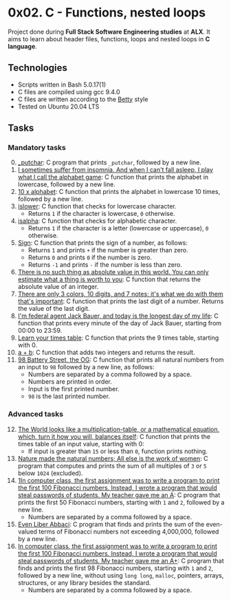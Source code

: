 # 0x02. C - Functions, nested loops

Project done during **Full Stack Software Engineering studies** at **ALX**. It aims to learn about header files, functions, loops and nested loops in **C language**.

## Technologies
* Scripts written in Bash 5.0.17(1)
* C files are compiled using gcc 9.4.0
* C files are written according to the [Betty](https://github.com/alx-tools/Betty) style
* Tested on Ubuntu 20.04 LTS


## Tasks

### Mandatory tasks


0. [_putchar](./0-putchar.c): C program that prints `_putchar`, followed by a new line.
1. [I sometimes suffer from insomnia. And when I can't fall asleep, I play what I call the alphabet game](./1-alphabet.c): C function that prints the alphabet in lowercase, followed by a new line.
2. [10 x alphabet](./2-print_alphabet_x10.c): C function that prints the alphabet in lowercase 10 times, followed by a new line.
3. [islower](./3-islower.c): C function that checks for lowercase character.
    - Returns `1` if the character is lowercase, `0` otherwise.
4. [isalpha](./4-isalpha.c): C function that checks for alphabetic character.
    - Returns `1` if the character is a letter (lowercase or uppercase), `0` otherwise.
5. [Sign](./5-sign.c): C function that prints the sign of a number, as follows:
    - Returns `1` and prints `+` if the number is greater than zero.
    - Returns `0` and prints `0` if the number is zero.
    - Returns `-1` and prints `-` if the number is less than zero.
6. [There is no such thing as absolute value in this world. You can only estimate what a thing is worth to you](./6-abs.c): C function that returns the absolute value of an integer.
7. [There are only 3 colors, 10 digits, and 7 notes; it's what we do with them that's important](./7-print_last_digit.c): C function that prints the last digit of a number. Returns the value of the last digit.
8. [I'm federal agent Jack Bauer, and today is the longest day of my life](./8-24_hours.c): C function that prints every minute of the day of Jack Bauer, starting from 00:00 to 23:59.
9. [Learn your times table](./9-times_table.c): C function that prints the 9 times table, starting with 0.
10. [a + b](./10-add.c): C function that adds two integers and returns the result.
11. [98 Battery Street, the OG](./11-print_to_98.c): C function that prints all natural numbers from an input to `98` followed by a new line, as follows:
    - Numbers are separated by a comma followed by a space.
    - Numbers are printed in order.
    - Input is the first printed number.
    - `98` is the last printed number.


### Advanced tasks

12. [The World looks like a multiplication-table, or a mathematical equation, which, turn it how you will, balances itself](./100-times_table.c): C function that prints the times table of an input value, starting with 0:
    - If input is greater than `15` or less than `0`, function prints nothing.
13. [Nature made the natural numbers; All else is the work of women](./101-natural.c): C program that computes and prints the sum of all multiples of `3` or `5` below `1024` (excluded).
14. [1In computer class, the first assignment was to write a program to print the first 100 Fibonacci numbers. Instead, I wrote a program that would steal passwords of students. My teacher gave me an A](./102-fibonacci.c): C program that prints the first 50 Fibonacci numbers, starting with `1` and `2`, followed by a new line.
    - Numbers are separated by a comma followed by a space.
15. [Even Liber Abbaci](./103-fibonacci.c): C program that finds and prints the sum of the even-valued terms of Fibonacci numbers not exceeding 4,000,000, followed by a new line.
16. [In computer class, the first assignment was to write a program to print the first 100 Fibonacci numbers. Instead, I wrote a program that would steal passwords of students. My teacher gave me an A+](./104-fibonacci.c): C program that finds and prints the first 98 Fibonacci numbers, starting with `1` and `2`, followed by a new line, without using `long long`, `malloc`, pointers, arrays, structures, or any library besides the standard.
    - Numbers are separated by a comma followed by a space.
